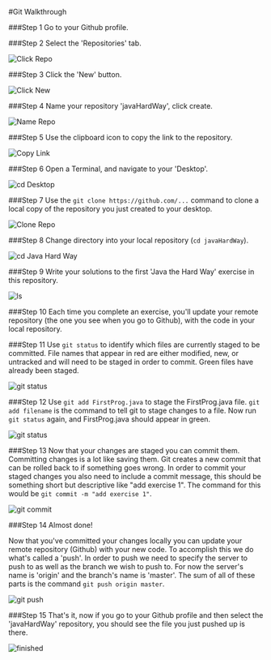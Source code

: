 #Git Walkthrough

###Step 1
Go to your Github profile.
  

###Step 2
Select the 'Repositories' tab.
  
![Click Repo](imgs/click_repo.png)  

###Step 3
Click the 'New' button.
  
![Click New](imgs/click_new.png)  

###Step 4
Name your repository 'javaHardWay', click create.
  
![Name Repo](imgs/name_repo.png)  

###Step 5
Use the clipboard icon to copy the link to the repository.
  
![Copy Link](imgs/copy_link.png)  

###Step 6
Open a Terminal, and navigate to your 'Desktop'.
  
![cd Desktop](imgs/cd_desktop.png)  

###Step 7
Use the `git clone https://github.com/...` command to clone a local copy of the repository you just created to your desktop.
  
![Clone Repo](imgs/clone_repo.png)  

###Step 8
Change directory into your local repository (`cd javaHardWay`).
  
![cd Java Hard Way](imgs/cd_javaHardWay.png)  

###Step 9
Write your solutions to the first 'Java the Hard Way' exercise in this repository.
  
![ls](imgs/ls.png) 

###Step 10
Each time you complete an exercise, you'll update your remote repository (the one you see when you go to Github), with the code in your local repository.

###Step 11
Use `git status` to identify which files are currently staged to be committed. File names that appear in red are either modified, new, or untracked and will need to be staged in order to commit. Green files have already been staged.  
  
![git status](imgs/git_status_pre.png) 

###Step 12
Use `git add FirstProg.java` to stage the FirstProg.java file. `git add filename` is the command to tell git to stage changes to a file. Now run `git status` again, and FirstProg.java should appear in green.
  
![git status](imgs/git_status_post.png) 

###Step 13
Now that your changes are staged you can commit them. Committing changes is a lot like saving them. Git creates a new commit that can be rolled back to if something goes wrong. In order to commit your staged changes you also need to include a commit message, this should be something short but descriptive like "add exercise 1". The command for this would be `git commit -m "add exercise 1"`.
  
![git commit](imgs/git_commit.png) 

###Step 14
Almost done!  
  
Now that you've committed your changes locally you can update your remote repository (Github) with your new code. To accomplish this we do what's called a 'push'. In order to push we need to specify the server to push to as well as the branch we wish to push to. For now the server's name is 'origin' and the branch's name is 'master'. The sum of all of these parts is the command `git push origin master`.
  
![git push](imgs/git_push.png) 

###Step 15
That's it, now if you go to your Github profile and then select the 'javaHardWay' repository, you should see the file you just pushed up is there.
  
![finished](imgs/finished.png) 
